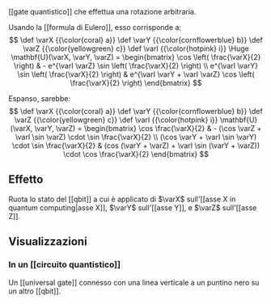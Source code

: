 [[gate quantistico]] che effettua una rotazione arbitraria.

Usando la [[formula di Eulero]], esso corrisponde a:
$$
\def \varX {{\color{coral} a}}
\def \varY {{\color{cornflowerblue} b}}
\def \varZ {{\color{yellowgreen} c}}
\def \varI {{\color{hotpink} i}}
\Huge
\mathbf{U}(\varX, \varY, \varZ) = \begin{bmatrix}
	\cos \left( \frac{\varX}{2} \right) &
	- e^{\varI \varZ} \sin \left( \frac{\varX}{2} \right) \\
	e^{\varI \varY} \sin \left( \frac{\varX}{2} \right) &
	e^{\varI \varY + \varI \varZ} \cos \left( \frac{\varX}{2} \right)
\end{bmatrix}
$$

Espanso, sarebbe:
$$
\def \varX {{\color{coral} a}}
\def \varY {{\color{cornflowerblue} b}}
\def \varZ {{\color{yellowgreen} c}}
\def \varI {{\color{hotpink} i}}
\mathbf{U}(\varX, \varY, \varZ) = \begin{bmatrix}
	\cos \frac{\varX}{2} &
	- (\cos \varZ + \varI \sin \varZ) \cdot \sin \frac{\varX}{2} \\
	(\cos \varY + \varI \sin \varY) \cdot \sin \frac{\varX}{2} &
	(cos (\varY + \varZ) + \varI \sin (\varY + \varZ)) \cdot \cos \frac{\varX}{2}
\end{bmatrix}
$$
## Effetto

Ruota lo stato del [[qbit]] a cui è applicato di $\varX$ sull'[[asse X in quantum computing|asse X]], $\varY$ sull'[[asse Y]], e $\varZ$ sull'[[asse Z]].

## Visualizzazioni

### In un [[circuito quantistico]]

Un [[universal gate]] connesso con una linea verticale a un puntino nero su un altro [[qbit]].
